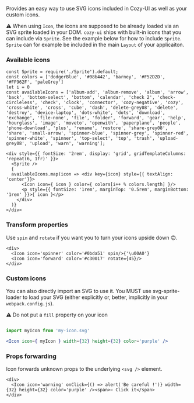 Provides an easy way to use SVG icons included in Cozy-UI as well
as your custom icons.

⚠️ When using `Icon`, the icons are supposed to be already loaded via an 
SVG sprite loaded in your DOM. `cozy-ui` ships with built-in icons that you can include via `Sprite`. See the example below for how to include
`Sprite`. `Sprite` can for example be included in the main `Layout` of
your applicaiton.

### Available icons

```
const Sprite = require('./Sprite').default;
const colors = ['dodgerBlue', '#08b442', 'barney', '#F52D2D', '#FF962F', 'paleGrey']
let i = 0
const availableIcons = ['album-add', 'album-remove', 'album', 'arrow', 'back', 'bottom-select', 'bottom', 'calendar', 'check 2', 'check-circleless', 'check', 'clock', 'connector', 'cozy-negative', 'cozy', 'cross-white', 'cross', 'cube', 'dash', 'delete-grey08', 'delete', 'destroy', 'device-laptop', 'dots-white', 'dots', 'download', 'exchange', 'file-none', 'file', 'folder', 'forward', 'gear', 'help', 'hourglass', 'image', 'moveto', 'openwith', 'paperplane', 'people', 'phone-download', 'plus', 'rename', 'restore', 'share-grey08', 'share', 'small-arrow', 'spinner-blue', 'spinner-grey', 'spinner-red', 'spinner-white', 'spinner', 'top-select', 'top', 'trash', 'upload-grey08', 'upload', 'warn', 'warning'];

<div style={{ fontSize: '2rem', display: 'grid', gridTemplateColumns: 'repeat(6, 1fr)' }}>
  <Sprite />
  {
  availableIcons.map(icon => <div key={icon} style={{ textAlign: 'center'}}>
      <Icon icon={ icon } color={ colors[i++ % colors.length] }/>
      <p style={{ fontSize: '1rem', marginTop: '0.5rem', marginBottom: '1rem' }}>{ icon }</p>
    </div>
  )}
</div>
```

### Transform properties

Use `spin` and `rotate` if you want you to turn your icons upside down 🙃.

```
<div>
  <Icon icon='spinner' color='#0bda51' spin/>{'\u00A0'}
  <Icon icon='forward' color='#c30017' rotate={45}/>
</div>
```

### Custom icons

You can also directly import an SVG to use it. You MUST use svg-sprite-loader
to load your SVG (either explicitly or, better, implicitly in your `webpack.config.js`).

⚠️ Do not put a `fill` property on your icon

```jsx static

import myIcon from 'my-icon.svg'

<Icon icon={ myIcon } width={32} height={32} color='purple' />
```

### Props forwarding

Icon forwards unknown props to the underlying `<svg />` element.

```
<div>
  <Icon icon='warning' onClick={() => alert('Be careful !')} width={32} height={32} color='purple' /><span>← Click it</span>
</div>
```
